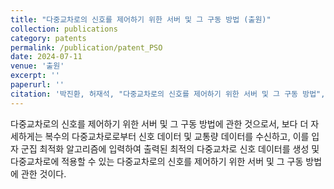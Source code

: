 ```yaml
---
title: "다중교차로의 신호를 제어하기 위한 서버 및 그 구동 방법 (출원)"
collection: publications
category: patents
permalink: /publication/patent_PSO
date: 2024-07-11
venue: '출원'
excerpt: ''
paperurl: ''
citation: '박진환, 허재석, "다중교차로의 신호를 제어하기 위한 서버 및 그 구동 방법", 10-2024-0091877, 2024.07.11 출원}'
---
```


다중교차로의 신호를 제어하기 위한 서버 및 그 구동 방법에 관한 것으로서, 보다 더 자세하게는 복수의 다중교차로로부터 신호 데이터 및 교통량 데이터를 수신하고, 이를 입자 군집 최적화 알고리즘에 입력하여 출력된 최적의 다중교차로 신호 데이터를 생성 및 다중교차로에 적용할 수 있는 다중교차로의 신호를 제어하기 위한 서버 및 그 구동 방법에 관한 것이다.
